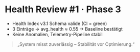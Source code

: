 # Health Review #1 · Phase 3

- Health Index v3.1 Schema valide (CI = green)
- 3 Einträge → avg_health ≈ 0.55 → Baseline bestätigt
- Keine Anomalien, Telemetry-Pipeline stabil

> „System misst zuverlässig – Stabilität vor Optimierung.“
